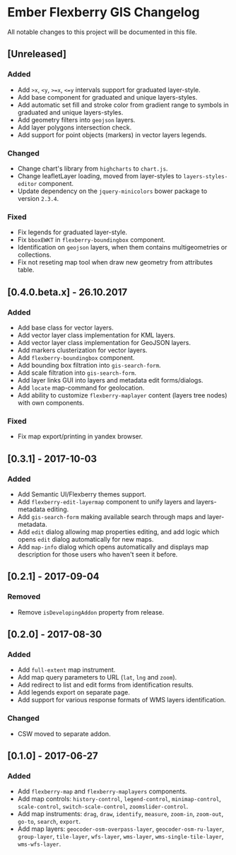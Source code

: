 # Ember Flexberry GIS Changelog
All notable changes to this project will be documented in this file.

## [Unreleased]
### Added
* Add `>x`, `<y`, `>=x`, `<=y` intervals support for graduated layer-style.
* Add base component for graduated and unique layers-styles.
* Add automatic set fill and stroke color from gradient range to symbols in graduated and unique layers-styles.
* Add geometry filters into `geojson` layers.
* Add layer polygons intersection check.
* Add support for point objects (markers) in vector layers legends.

### Changed
* Change chart's library from `highcharts` to `chart.js`.
* Change leafletLayer loading, moved from layer-styles to `layers-styles-editor` component.
* Update dependency on the `jquery-minicolors` bower package to version `2.3.4`.

### Fixed
* Fix legends for graduated layer-style.
* Fix `bboxEWKT` in `flexberry-boundingbox` component.
* Identification on `geojson` layers, when them contains multigeometries or collections.
* Fix not reseting map tool when draw new geometry from attributes table.

## [0.4.0.beta.x] - 26.10.2017
### Added
* Add base class for vector layers.
* Add vector layer class implementation for KML layers.
* Add vector layer class implementation for GeoJSON layers.
* Add markers clusterization for vector layers.
* Add `flexberry-boundingbox` component.
* Add bounding box filtration into `gis-search-form`.
* Add scale filtration into `gis-search-form`.
* Add layer links GUI into layers and metadata edit forms/dialogs.
* Add `locate` map-command for geolocation.
* Add ability to customize `flexberry-maplayer` content (layers tree nodes) with own components.
### Fixed
* Fix map export/printing in yandex browser.

## [0.3.1] - 2017-10-03
### Added
* Add Semantic UI/Flexberry themes support.
* Add `flexberry-edit-layermap` component to unify layers and layers-metadata editing.
* Add `gis-search-form` making available search through maps and layer-metadata.
* Add `edit` dialog allowing map properties editing, and add logic which opens `edit` dialog automatically for new maps.
* Add `map-info` dialog which opens automatically and displays map description for those users who haven't seen it before.

## [0.2.1] - 2017-09-04
### Removed
* Remove `isDevelopingAddon` property from release.

## [0.2.0] - 2017-08-30
### Added
* Add `full-extent` map instrument.
* Add map query parameters to URL (`lat`, `lng` and `zoom`).
* Add redirect to list and edit forms from identification results.
* Add legends export on separate page.
* Add support for various response formats of WMS layers identification.

### Changed
* CSW moved to separate addon.

## [0.1.0] - 2017-06-27
### Added
* Add `flexberry-map` and `flexberry-maplayers` components.
* Add map controls: `history-control`, `legend-control`, `minimap-control`, `scale-control`, `switch-scale-control`, `zoomslider-control`.
* Add map instruments: `drag`, `draw`, `identify`, `measure`, `zoom-in`, `zoom-out`, `go-to`, `search`, `export`.
* Add map layers: `geocoder-osm-overpass-layer`, `geocoder-osm-ru-layer`, `group-layer`, `tile-layer`, `wfs-layer`, `wms-layer`, `wms-single-tile-layer`, `wms-wfs-layer`.
